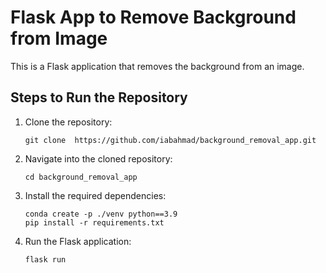 # Flask App to Remove Background from Image

This is a Flask application that removes the background from an image.

## Steps to Run the Repository

1. Clone the repository:
    ```
    git clone  https://github.com/iabahmad/background_removal_app.git
    ```

2. Navigate into the cloned repository:
    ```
    cd background_removal_app
    ```

3. Install the required dependencies:
    ```
    conda create -p ./venv python==3.9
    pip install -r requirements.txt
    ```

4. Run the Flask application:
    ```
    flask run
    ```

